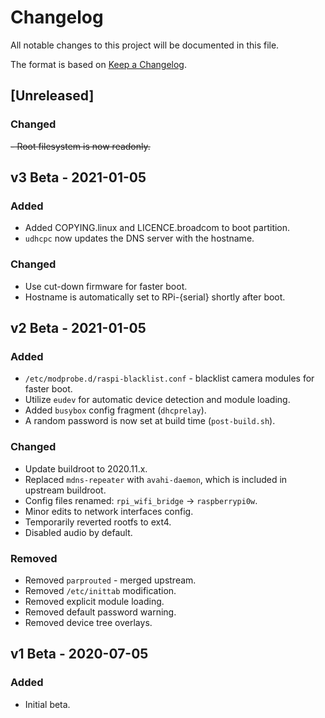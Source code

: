 # Changelog

All notable changes to this project will be documented in this file.

The format is based on [Keep a Changelog](https://keepachangelog.com/en/1.0.0/).

## [Unreleased]
### Changed
~~- Root filesystem is now readonly.~~

## v3 Beta - 2021-01-05
### Added
- Added COPYING.linux and LICENCE.broadcom to boot partition.
- `udhcpc` now updates the DNS server with the hostname.

### Changed
- Use cut-down firmware for faster boot.
- Hostname is automatically set to RPi-{serial} shortly after boot.

## v2 Beta - 2021-01-05
### Added
- `/etc/modprobe.d/raspi-blacklist.conf` - blacklist camera modules for faster boot.
- Utilize `eudev` for automatic device detection and module loading.
- Added `busybox` config fragment (`dhcprelay`).
- A random password is now set at build time (`post-build.sh`).

### Changed
- Update buildroot to 2020.11.x.
- Replaced `mdns-repeater` with `avahi-daemon`, which is included in upstream buildroot.
- Config files renamed: `rpi_wifi_bridge` -> `raspberrypi0w`.
- Minor edits to network interfaces config.
- Temporarily reverted rootfs to ext4.
- Disabled audio by default.

### Removed
- Removed `parprouted` - merged upstream.
- Removed `/etc/inittab` modification.
- Removed explicit module loading.
- Removed default password warning.
- Removed device tree overlays.

## v1 Beta - 2020-07-05
### Added
- Initial beta.
